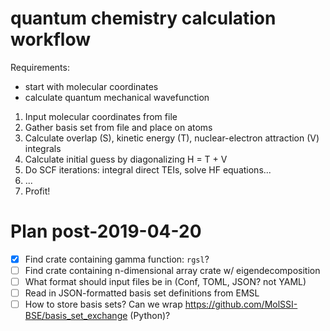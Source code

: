 # quantum chemistry calculation workflow

Requirements:
- start with molecular coordinates
- calculate quantum mechanical wavefunction


1. Input molecular coordinates from file
2. Gather basis set from file and place on atoms
3. Calculate overlap (S), kinetic energy (T), nuclear-electron attraction (V) integrals
4. Calculate initial guess by diagonalizing H = T + V
5. Do SCF iterations: integral direct TEIs, solve HF equations...
6. ...
7. Profit!

# Plan post-2019-04-20

- [x] Find crate containing gamma function: `rgsl`?
- [ ] Find crate containing n-dimensional array crate w/ eigendecomposition
- [ ] What format should input files be in (Conf, TOML, JSON? not YAML)
- [ ] Read in JSON-formatted basis set definitions from EMSL
- [ ] How to store basis sets? Can we wrap https://github.com/MolSSI-BSE/basis_set_exchange (Python)?
